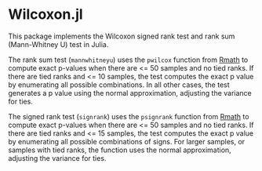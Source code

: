Wilcoxon.jl
===========

This package implements the Wilcoxon signed rank test and rank sum (Mann-Whitney U) test in Julia.

The rank sum test (```mannwhitneyu```) uses the ```pwilcox``` function from [Rmath](http://www.r-bloggers.com/julia-functions-for-the-rmath-library/) to compute exact p-values when there are <= 50 samples and no tied ranks. If there are tied ranks and <= 10 samples, the test computes the exact p value by enumerating all possible combinations. In all other cases, the test generates a p value using the normal approximation, adjusting the variance for ties.

The signed rank test (```signrank```) uses the ```psignrank``` function from [Rmath](http://www.r-bloggers.com/julia-functions-for-the-rmath-library/) to compute exact p-values when there are <= 50 samples and no tied ranks. If there are tied ranks and <= 15 samples, the test computes the exact p value by enumerating all possible combinations of signs. For larger samples, or samples with tied ranks, the function uses the normal approximation, adjusting the variance for ties.